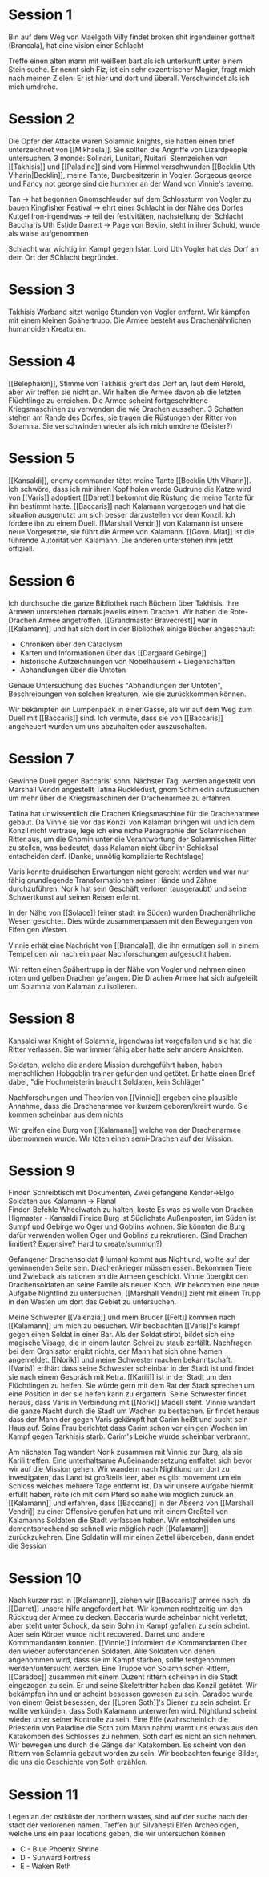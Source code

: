 
# Session 1
Bin auf dem Weg von Maelgoth
Villy findet broken shit irgendeiner gottheit (Brancala), hat eine vision einer Schlacht

Treffe einen alten mann mit weißem bart als ich unterkunft unter einem Stein suche. Er nennt sich Fiz, ist ein sehr exzentrischer Magier, fragt mich nach meinen Zielen. Er ist hier und dort und überall. Verschwindet als ich mich umdrehe.
# Session 2 

Die Opfer der Attacke waren Solamnic knights, sie hatten einen brief unterzeichnet von [[Mikhaela]]. Sie sollten die Angriffe von Lizardpeople untersuchen.
3 monde: Solinari, Lunitari, Nuitari.
Sternzeichen von [[Takhisis]] und [[Paladine]] sind vom Himmel verschwunden
[[Becklin Uth Viharin|Becklin]], meine Tante, Burgbesitzerin in Vogler.
Gorgeous george und Fancy not george sind die hummer an der Wand von Vinnie's taverne.

Tan -> hat begonnen Gnomschleuder auf dem Schlossturm von Vogler zu bauen
Kingfisher Festival -> ehrt einer Schlacht in der Nähe des Dorfes
Kutgel Iron-irgendwas -> teil der festivitäten, nachstellung der Schlacht
Baccharis Uth Estide
Darrett -> Page von Beklin, steht in ihrer Schuld, wurde als waise aufgenommen

Schlacht war wichtig im Kampf gegen Istar. Lord Uth Vogler hat das Dorf an dem Ort der SChlacht begründet.

# Session 3
Takhisis Warband sitzt wenige Stunden von Vogler entfernt. Wir kämpfen mit einem kleinen Spähertrupp. Die Armee besteht aus Drachenähnlichen humanoiden Kreaturen.

# Session 4
[[Belephaion]], Stimme von Takhisis greift das Dorf an, laut dem Herold, aber wir treffen sie nicht an. Wir halten die Armee davon ab die letzten Flüchtlinge zu erreichen.
Die Armee scheint fortgeschrittene Kriegsmaschinen zu verwenden die wie Drachen aussehen.
3 Schatten stehen am Rande des Dorfes, sie tragen die Rüstungen der Ritter von Solamnia. Sie verschwinden wieder als ich mich umdrehe (Geister?)

# Session 5
[[Kansaldi]], enemy commander tötet meine Tante [[Becklin Uth Viharin]]. Ich schwöre, dass ich mir ihren Kopf holen werde
Gudrune die Katze wird von [[Varis]] adoptiert
[[Darret]] bekommt die Rüstung die meine Tante für ihn bestimmt hatte. [[Baccaris]] nach Kalamann vorgezogen und hat die situation ausgenutzt um sich besser darzustellen vor dem Konzil. Ich fordere ihn zu einem Duell.
[[Marshall Vendri]] von Kalamann ist unsere neue Vorgesetzte, sie führt die Armee von Kalamann. [[Govn. Miat]] ist die führende Autorität von Kalamann. Die anderen unterstehen ihm jetzt offiziell.

# Session 6
Ich durchsuche die ganze Bibliothek nach Büchern über Takhisis. Ihre Armeen unterstehen damals jeweils einem Drachen. Wir haben die Rote-Drachen Armee angetroffen.
[[Grandmaster Bravecrest]] war in [[Kalamann]] und hat sich dort in der Bibliothek einige Bücher angeschaut:
- Chroniken über den Cataclysm
- Karten und Informationen über das [[Dargaard Gebirge]] 
- historische Aufzeichnungen von Nobelhäusern + Liegenschaften
- Abhandlungen über die Untoten

Genaue Untersuchung des Buches "Abhandlungen der Untoten", Beschreibungen von solchen kreaturen, wie sie zurückkommen können.

Wir bekämpfen ein Lumpenpack in einer Gasse, als wir auf dem Weg zum Duell mit [[Baccaris]] sind. Ich vermute, dass sie von [[Baccaris]] angeheuert wurden um uns abzuhalten oder auszuschalten.

# Session 7
Gewinne Duell gegen Baccaris' sohn.
Nächster Tag, werden angestellt von Marshall Vendri angestellt Tatina Ruckledust, gnom Schmiedin aufzusuchen um mehr über die Kriegsmaschinen der Drachenarmee zu erfahren.

Tatina hat unwissentlich die Drachen Kriegsmaschine für die Drachenarmee gebaut. Da Vinnie sie vor das Konzil von Kalaman bringen will und ich dem Konzil nicht vertraue, lege ich eine niche Paragraphie der Solamnischen Ritter aus, um die Gnomin unter die Verantwortung der Solamnischen Ritter zu stellen, was bedeutet, dass Kalaman nicht über ihr Schicksal entscheiden darf. (Danke, unnötig komplizierte Rechtslage)

Varis konnte druidischen Erwartungen nicht gerecht werden und war nur fähig grundlegende Transformationen seiner Hände und Zähne durchzuführen, Norik hat sein Geschäft verloren (ausgeraubt) und seine Schwertkunst auf seinen Reisen erlernt.

In der Nähe von [[Solace]] (einer stadt im Süden) wurden Drachenähnliche Wesen gesichtet. Dies würde zusammenpassen mit den Bewegungen von Elfen gen Westen.

Vinnie erhät eine Nachricht von [[Brancala]], die ihn ermutigen soll in einem Tempel den wir nach ein paar Nachforschungen aufgesucht haben.

Wir retten einen Spähertrupp in der Nähe von Vogler und nehmen einen roten und gelben Drachen gefangen. Die Drachen Armee hat sich aufgeteilt um Solamnia von Kalaman zu isolieren.

# Session 8
Kansaldi war Knight of Solamnia, irgendwas ist vorgefallen und sie hat die Ritter verlassen. Sie war immer fähig aber hatte sehr andere Ansichten.

Soldaten, welche die andere Mission durchgeführt haben, haben menschlichen Hobgoblin trainer gefunden und getötet. Er hatte einen Brief dabei, "die Hochmeisterin braucht Soldaten, kein Schläger" 

Nachforschungen und Theorien von [[Vinnie]] ergeben eine plausible Annahme, dass die Drachenarmee vor kurzem geboren/kreirt wurde. Sie kommen scheinbar aus dem nichts

Wir greifen eine Burg von [[Kalamann]] welche von der Drachenarmee übernommen wurde.
Wir töten einen semi-Drachen auf der Mission.

# Session 9
Finden Schreibtisch mit Dokumenten, 
Zwei gefangene
Kender->Elgo
Soldaten aus Kalamann -> Flanal  
Finden Befehle Wheelwatch zu halten, koste Es was es wolle von Drachen Higmaster - Kansaldi Fireice
Burg ist Südlichste Außenposten, im Süden ist Sumpf und Gebirge wo Oger und Goblins wohnen. Sie könnten die Burg dafür verwenden wollen Oger und Goblins zu rekrutieren. (Sind Drachen limitiert? Expensive? Hard to create/summon?)

Gefangener Drachensoldat (Human) kommt aus Nightlund, wollte auf der gewinnenden Seite sein.
Drachenkrieger müssen essen. Bekommen Tiere und Zwieback als rationen an die Armeen geschickt.
Vinnie übergibt den Drachensoldaten an seine Famile als neuen Koch.
Wir bekommen eine neue Aufgabe Nightlind zu untersuchen, [[Marshall Vendri]] zieht mit einem Trupp in den Westen um dort das Gebiet zu untersuchen.

Meine Schwester [[Valenzia]] und mein Bruder [[Felt]] kommen nach [[Kalamann]] um mich zu besuchen. Wir beobachten [[Varis]]'s kampf gegen einen Soldat in einer Bar. Als der Soldat stirbt, bildet sich eine magische Visage, die in einem lauten Schrei zu staub zerfällt.
Nachfragen bei dem Orgnisator ergibt nichts, der Mann hat sich ohne Namen angemeldet.
[[Norik]] und meine Schwester machen bekanntschaft.
[[Varis]] erfhärt dass seine Schwester scheinbar in der Stadt ist und findet sie nach einem Gespräch mit Ketra. [[Karili]] ist in der Stadt um den Flüchtlingen zu helfen. 
Sie würde gern mit dem Rat der Stadt sprechen um eine Position in der sie helfen kann zu ergattern.
Seine Schwester findet heraus, dass Varis in Verbindung mit [[Norik]] Madell steht. 
Vinnie wandert die ganze Nacht durch die Stadt um Wachen zu bestechen. Er findet heraus dass der Mann der gegen Varis gekämpft hat Carim heißt und sucht sein Haus auf.
Seine Frau berichtet dass Carim schon vor einigen Wochen im Kampf gegen Tarkhisis starb.
Carim's Leiche wurde scheinbar verbrannt.

Am nächsten Tag wandert Norik zusammen mit Vinnie zur Burg, als sie Karili treffen.
Eine unterhaltsame Außeinandersetzung entfaltet sich bevor wir auf die Mission gehen.
Wir wandern nach Nightlund um dort zu investigaten, das Land ist großteils leer, aber es gibt movement um ein Schloss welches mehrere Tage entfernt ist.
Da wir unsere Aufgabe hiermit erfüllt haben, reite ich mit dem Pferd so nahe wie möglich zurück an [[Kalamann]] und erfahren, dass [[Baccaris]] in der Absenz von [[Marshall Vendri]] zu einer Offensive gerufen hat und mit einem Großteil von Kalamanns Soldaten die Stadt verlassen haben.
Wir entscheiden uns dementsprechend so schnell wie möglich nach [[Kalamann]] zurückzukehren.
Eine Soldatin will mir einen Zettel übergeben, dann endet die Session

# Session 10
Nach kurzer rast in [[Kalamann]], ziehen wir [[Baccaris]]' armee nach, da [[Darret]] unsere hilfe angefordert hat. Wir kommen rechtzeitig um den Rückzug der Armee zu decken. Baccaris wurde scheinbar nicht verletzt, aber steht unter Schock, da sein Sohn im Kampf gefallen zu sein scheint. Aber sein Körper wurde nicht recovered. Darret und andere Kommmandanten konnten. 
[[Vinnie]] informiert die Kommandanten über den wieder auferstandenen Soldaten. Alle Soldaten von denen angenommen wird, dass sie im Kampf starben, sollte festgenommen werden/untersucht werden.
Eine Truppe von Solamnischen Rittern, [[Caradoc]] zusammen mit einem Duzent rittern scheinen in die Stadt eingezogen zu sein.
Er und seine Skelettritter haben das Konzil getötet. Wir bekämpfen ihn und er scheint besessen gewesen zu sein.
Caradoc wurde von einem Geist besessen, der [[Loren Soth]]'s Diener zu sein scheint.
Er wollte verkünden, dass Soth Kalamann unterwerfen wird. Nightlund scheint wieder unter seiner Kontrolle zu sein.
Eine Elfe (wahrscheinlich die Priesterin von Paladine die Soth zum Mann nahm) warnt uns etwas aus den Katakomben des Schlosses zu nehmen, Soth darf es nicht an sich nehmen.
Wir bewegen uns durch die Gänge der Katakomben. Es scheint von den Rittern von Solamnia gebaut worden zu sein. Wir beobachten feurige Bilder, die uns die Geschichte von Soth erzählen.

# Session 11
Legen an der ostküste der northern wastes, sind auf der suche nach der stadt der verlorenen namen.
Treffen auf Silvanesti Elfen Archeologen, welche uns ein paar locations geben, die wir untersuchen können
- C - Blue Phoenix Shrine
- D - Sunward Fortress
- E - Waken Reth